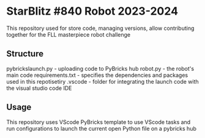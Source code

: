 # StarBlitz #840 Robot 2023-2024

This repository used for store code, managing versions, allow contributing together for the FLL masterpiece robot challenge

## Structure 

pybrickslaunch.py - uploading code to PyBricks hub
robot.py - the robot's main code
requirements.txt - specifies the dependencies and packages used in this repotisetiry 
.vscode - folder for integrating the launch code with the visual studio code IDE

## Usage

This repository uses VScode PyBricks template to use VScode tasks and run configurations to launch the current open Python file on a pybricks hub
